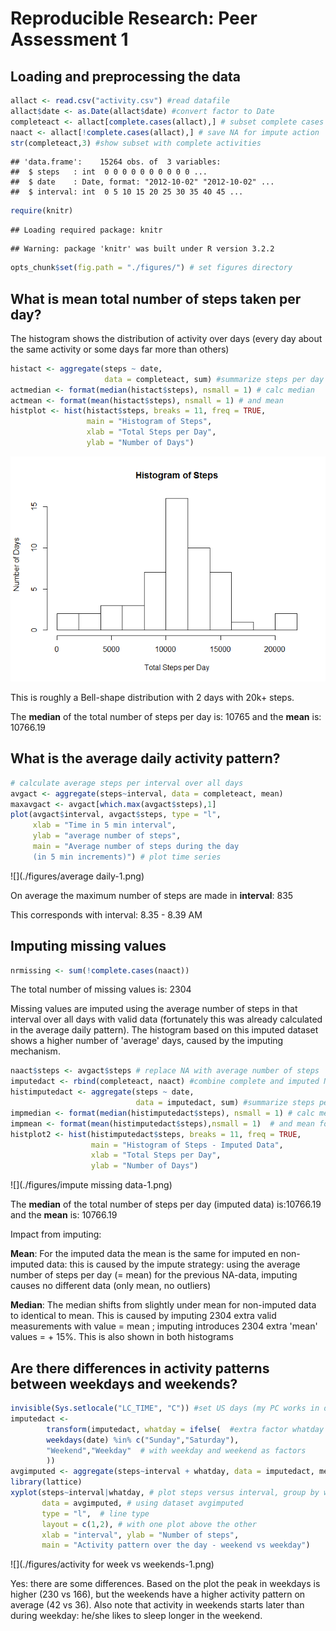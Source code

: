 # Reproducible Research: Peer Assessment 1

## Loading and preprocessing the data

```r
allact <- read.csv("activity.csv") #read datafile
allact$date <- as.Date(allact$date) #convert factor to Date
completeact <- allact[complete.cases(allact),] # subset complete cases
naact <- allact[!complete.cases(allact),] # save NA for impute action
str(completeact,3) #show subset with complete activities
```

```
## 'data.frame':	15264 obs. of  3 variables:
##  $ steps   : int  0 0 0 0 0 0 0 0 0 0 ...
##  $ date    : Date, format: "2012-10-02" "2012-10-02" ...
##  $ interval: int  0 5 10 15 20 25 30 35 40 45 ...
```

```r
require(knitr)
```

```
## Loading required package: knitr
```

```
## Warning: package 'knitr' was built under R version 3.2.2
```

```r
opts_chunk$set(fig.path = "./figures/") # set figures directory
```

## What is mean total number of steps taken per day?
The histogram shows the distribution of activity over days 
(every day about the same activity or some days far more than others)

```r
histact <- aggregate(steps ~ date, 
                     data = completeact, sum) #summarize steps per day
actmedian <- format(median(histact$steps), nsmall = 1) # calc median
actmean <- format(mean(histact$steps), nsmall = 1) # and mean
histplot <- hist(histact$steps, breaks = 11, freq = TRUE, 
                 main = "Histogram of Steps", 
                 xlab = "Total Steps per Day", 
                 ylab = "Number of Days")
```

![](./figures/Histogram-1.png) 

This is roughly a Bell-shape distribution with 2 days with 20k+ steps.

The **median** of the total number of steps per day is: 10765
and the **mean** is: 10766.19


## What is the average daily activity pattern?

```r
# calculate average steps per interval over all days
avgact <- aggregate(steps~interval, data = completeact, mean) 
maxavgact <- avgact[which.max(avgact$steps),1]
plot(avgact$interval, avgact$steps, type = "l",
     xlab = "Time in 5 min interval",
     ylab = "average number of steps",
     main = "Average number of steps during the day
     (in 5 min increments)") # plot time series
```

![](./figures/average daily-1.png) 

On average the maximum number of steps are made in **interval**: 835

This corresponds with interval: 8.35 - 8.39 AM

## Imputing missing values

```r
nrmissing <- sum(!complete.cases(naact))
```
The total number of missing values is: 2304

Missing values are imputed using the average number of steps in that interval over all days with valid data 
(fortunately this was already calculated in the average daily pattern). 
The histogram based on this imputed dataset shows a higher number of 'average' days, caused by the imputing mechanism.

```r
naact$steps <- avgact$steps # replace NA with average number of steps
imputedact <- rbind(completeact, naact) #combine complete and imputed NA
histimputedact <- aggregate(steps ~ date, 
                            data = imputedact, sum) #summarize steps per day
impmedian <- format(median(histimputedact$steps), nsmall = 1) # calc median
impmean <- format(mean(histimputedact$steps),nsmall = 1)  # and mean for imputed data
histplot2 <- hist(histimputedact$steps, breaks = 11, freq = TRUE, 
                  main = "Histogram of Steps - Imputed Data", 
                  xlab = "Total Steps per Day", 
                  ylab = "Number of Days")
```

![](./figures/impute missing data-1.png) 

The **median** of the total number of steps per day (imputed data) is:10766.19 and the **mean** is: 10766.19

Impact from imputing:

**Mean**: For the imputed data the mean is the same for imputed en non-imputed data: this is caused by the impute strategy: using the average number of steps per day (= mean) for the previous NA-data, imputing causes no different data (only mean, no outliers)

**Median**: The median shifts from slightly under mean for non-imputed data to identical to mean. This is caused by imputing 2304 extra valid measurements with value = mean ; imputing introduces 2304 extra 'mean' values = + 15%.
This is also shown in both histograms

## Are there differences in activity patterns between weekdays and weekends?


```r
invisible(Sys.setlocale("LC_TIME", "C")) #set US days (my PC works in different enviroment)
imputedact <-
        transform(imputedact, whatday = ifelse(  #extra factor whatday
        weekdays(date) %in% c("Sunday","Saturday"),
        "Weekend","Weekday"  # with weekday and weekend as factors
        ))
avgimputed <- aggregate(steps~interval + whatday, data = imputedact, mean)
library(lattice)
xyplot(steps~interval|whatday, # plot steps versus interval, group by weekend
       data = avgimputed, # using dataset avgimputed
       type = "l",  # line type
       layout = c(1,2), # with one plot above the other
       xlab = "interval", ylab = "Number of steps",
       main = "Activity pattern over the day - weekend vs weekday")
```

![](./figures/activity for week vs weekends-1.png) 

Yes: there are some differences. Based on the plot the peak in weekdays is higher (230 vs 166), but the weekends have a higher activity pattern on average (42 vs 36). Also note that activity in weekends starts later than during weekday: he/she likes to sleep longer in the weekend.
